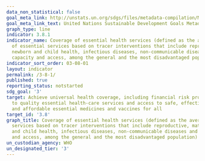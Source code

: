 ```yaml
---
data_non_statistical: false
goal_meta_link: http://unstats.un.org/sdgs/files/metadata-compilation/Metadata-Goal-3.pdf
goal_meta_link_text: United Nations Sustainable Development Goals Metadata (pdf 865kB)
graph_type: line
indicator: 3.8.1
indicator_name: Coverage of essential health services (defined as the average coverage
  of essential services based on tracer interventions that include reproductive, maternal,
  newborn and child health, infectious diseases, non-communicable diseases and service
  capacity and access, among the general and the most disadvantaged population)
indicator_sort_order: 03-08-01
layout: indicator
permalink: /3-8-1/
published: true
reporting_status: notstarted
sdg_goal: '3'
target: Achieve universal health coverage, including financial risk protection, access
  to quality essential health-care services and access to safe, effective, quality
  and affordable essential medicines and vaccines for all
target_id: '3.8'
graph_title: Coverage of essential health services (defined as the average coverage of essential
  services based on tracer interventions that include reproductive, maternal, newborn
  and child health, infectious diseases, non-communicable diseases and service capacity
  and access, among the general and the most disadvantaged population)
un_custodian_agency: WHO
un_designated_tier: '3'
---
```

